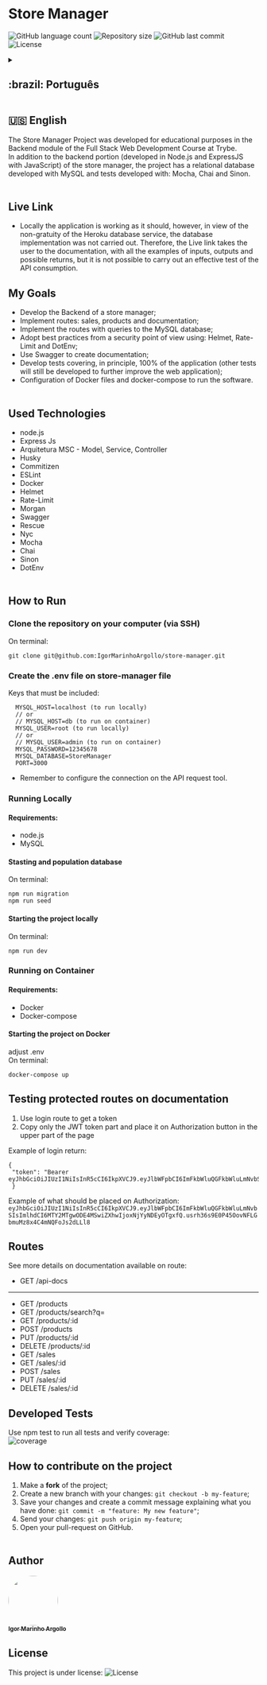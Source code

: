 # Store Manager

<p>
  <img alt="GitHub language count" src="https://img.shields.io/github/languages/count/IgorMarinhoArgollo/store-manager?color=%2304D361">

  <img alt="Repository size" src="https://img.shields.io/github/repo-size/IgorMarinhoArgollo/store-manager">
  
  <img alt="GitHub last commit" src="https://img.shields.io/github/last-commit/IgorMarinhoArgollo/store-manager">
    
  <img alt="License" src="https://img.shields.io/badge/license-MIT-brightgreen">
   
<details>
  <summary><h2>:brazil: Português</h2></summary>
  O Store Manager Project foi desenvolvido com fins educacionais no módulo de Backend do Curso de Desenvolvimento Web Full Stack na Trybe. <br> Além da parcela do backend (desenvolvida em Node.js e ExpressJS com JavaScript) do gerenciador de loja, o projeto conta com um bando de dados relacionais desenvolvido com o MySQL e os testes utilizando: Mocha, Chai e Sinon.<br><br>
  
  ## Live Link
  * Localmente a aplicação está funcionando como deveria, entretanto, tendo em vista a não gratuidade do serviço de banco de dados do Heroku, a implementação do banco não foi realizada. Assim sendo, o link leva o usuário para a documentação, com todos os exemplos de inputs, output e possíveis retornos, mas não é possível se realizar o teste efetivo de consumo da API.
  
  ## Objetivos
  * Elaborar o Backend de um gerenciador de loja;
  * Implementar uma rota de Vendas, uma de produtos e outra com a documentação;
  * Implementar as rotas com consultas ao banco de dados elaborado com MySQL;
  * Adotar boas práticas do ponto de vista de segurança usando: Helmet, Rate-Limit e DotEnv;
  * Utilizar o Swagger para criar a documentação;
  * Elaborar testes cobrindo, a princípio, 100% da aplicação (outros testes ainda serão desenvolvidos para melhorar ainda mais a aplicação web);
  * Configuração de arquivos Docker para rodar o software.<br><br>
  
  ## Tecnologias usadas
  * node.js
  * Express Js
  * Arquitetura MSC - Model, Service, Controller
  * Husky
  * Commitizen
  * ESLint
  * Docker
  * Helmet
  * Rate-Limit
  * Morgan
  * Swagger
  * Rescue
  * Nyc
  * Mocha
  * Chai
  * Sinon
  * DotEnv<br><br>

      
  ## Como Rodar
      
  ### Clonar no seu computador (via SSH)
  No terminal:
  
    git clone git@github.com:IgorMarinhoArgollo/store-manager.git
    
  ### Crie o arquivo .env na pasta store-manager
  Chaves que devem ser inseridas:
  ```
    MYSQL_HOST=localhost (para rodar localmente)
    // or
    // MYSQL_HOST=db (para rodar no container)
    MYSQL_USER=root (para rodar localmente)
    // or
    // MYSQL_USER=admin (para rodar no container)
    MYSQL_PASSWORD=12345678
    MYSQL_DATABASE=StoreManager
    PORT=3000
  ``` 
   * Lembrar de configurar conexão na ferramenta que faz as requisições da API

  ### Rodar Localmente
  #### Requisitos:
   * node.js
   * MySQL
  
  #### Iniciando criando e populando o banco
  No terminal:
  
    npm run migration
    npm run seed
  
  
  #### Iniciando o projeto localmente
  No terminal:
  
    npm run dev
          
      
  ### Rodar no Container
  #### Requisitos:
   * Docker
   * Docker-compose
  
  #### Iniciando o projeto no container
  ajustar .env<br>
  no terminal:
  
    docker-compose up

  ## Testar rotas protegidas na documentação
   1. Utilizar a rota login para obter o token
   2. Copiar apenas a parte do JWT token e aplicar no botão Authorization na parte superior da documentação<br>
   
   Exemplo do retorno do login:
   
    {
    "token": "Bearer eyJhbGciOiJIUzI1NiIsInR5cCI6IkpXVCJ9.eyJlbWFpbCI6ImFkbWluQGFkbWluLmNvbSIsImlhdCI6MTY2MTgwODE4MSwiZXhwIjoxNjYyNDEyOTgxfQ.usrh36s9E0P45OovNFLGbmuMz8x4C4mNQFoJs2dLLl8"
    }

   Exemplo de inserção no Authorization:
   ```eyJhbGciOiJIUzI1NiIsInR5cCI6IkpXVCJ9.eyJlbWFpbCI6ImFkbWluQGFkbWluLmNvbSIsImlhdCI6MTY2MTgwODE4MSwiZXhwIjoxNjYyNDEyOTgxfQ.usrh36s9E0P45OovNFLGbmuMz8x4C4mNQFoJs2dLLl8```
   
  ## Rotas
  Vide detalhes na documentação disponível na rota: 
  
  * GET /api-docs
  ------------------------
  * GET /products
  * GET /products/search?q=
  * GET /products/:id
  * POST /products
  * PUT /products/:id
  * DELETE /products/:id
  * GET /sales
  * GET /sales/:id
  * POST /sales
  * PUT /sales/:id
  * DELETE /sales/:id
  

  ## Testes Desenvolvidos
  Use npm test para rodar todos os testes e verificar cobertura:<br>

  ![coverage](./images/coverage.png)

  ## Como contribuir no projeto
  1. Faça um **fork** do projeto;
  2. Crie uma nova branch com as suas alterações: `git checkout -b my-feature`;
  3. Salve as alterações e crie uma mensagem de commit contando o que você fez: `git commit -m "feature: My new feature"`;
  4. Envie as suas alterações: `git push origin my-feature`;
  5. Abra o seu pull-request na página do GitHub.<br><br>

  ##  Autor
<a href="https://www.linkedin.com/in/igormarinhoargollo/">
 <img style="border-radius:300px;" src="https://avatars.githubusercontent.com/u/85767736?s=96&v=4" width="100px;" alt=""/>
 <br />
 <sub><b>Igor Marinho Argollo</b></sub></a> <a href="https://www.linkedin.com/in/igormarinhoargollo/"></a>
 <br><br>

  ## Licença
  Esse projeto está sob a licença:
  <img alt="License" src="https://img.shields.io/badge/license-MIT-brightgreen"><br><br>
</details>
  
  ##  
  ## :us: English
  The Store Manager Project was developed for educational purposes in the Backend module of the Full Stack Web Development Course at Trybe. <br> In addition to the backend portion (developed in Node.js and ExpressJS with JavaScript) of the store manager, the project has a relational database developed with MySQL and tests developed with: Mocha, Chai and Sinon.<br><br>

## Live Link  
  * Locally the application is working as it should, however, in view of the non-gratuity of the Heroku database service, the database implementation was not carried out. Therefore, the Live link takes the user to the documentation, with all the examples of inputs, outputs and possible returns, but it is not possible to carry out an effective test of the API consumption.

## My Goals
* Develop the Backend of a store manager;
* Implement routes: sales, products and documentation;
* Implement the routes with queries to the MySQL database;
* Adopt best practices from a security point of view using: Helmet, Rate-Limit and DotEnv;
* Use Swagger to create documentation;
* Develop tests covering, in principle, 100% of the application (other tests will still be developed to further improve the web application);
* Configuration of Docker files and docker-compose to run the software.<br><br>

## Used Technologies
* node.js
* Express Js
* Arquitetura MSC - Model, Service, Controller
* Husky
* Commitizen
* ESLint
* Docker
* Helmet
* Rate-Limit
* Morgan
* Swagger
* Rescue
* Nyc
* Mocha
* Chai
* Sinon
* DotEnv<br><br>

    
## How to Run
      
  ### Clone the repository on your computer (via SSH)
  On terminal:
  
    git clone git@github.com:IgorMarinhoArgollo/store-manager.git
    
  ### Create the .env file on store-manager file
  Keys that must be included:
  ```
    MYSQL_HOST=localhost (to run locally)
    // or
    // MYSQL_HOST=db (to run on container)
    MYSQL_USER=root (to run locally)
    // or
    // MYSQL_USER=admin (to run on container)
    MYSQL_PASSWORD=12345678
    MYSQL_DATABASE=StoreManager
    PORT=3000
  ``` 
  * Remember to configure the connection on the API request tool.

  ### Running Locally
  #### Requirements:
   * node.js
   * MySQL
  
  #### Stasting and population database
  On terminal:
  
    npm run migration
    npm run seed
  
  #### Starting the project locally
  On terminal:
  
    npm run dev
      
      
  ### Running on Container
  #### Requirements:
   * Docker
   * Docker-compose
  
  #### Starting the project on Docker
  adjust .env<br>
  On terminal:
  
    docker-compose up

  ## Testing protected routes on documentation
   1. Use login route to get a token
   2. Copy only the JWT token part and place it on Authorization button in the upper part of the page<br>
   
   Example of login return:
   ```
   {
    "token": "Bearer  eyJhbGciOiJIUzI1NiIsInR5cCI6IkpXVCJ9.eyJlbWFpbCI6ImFkbWluQGFkbWluLmNvbSIsImlhdCI6MTY2MTgwODE4MSwiZXhwIjoxNjYyNDEyOTgxfQ.usrh36s9E0P45OovNFLGbmuMz8x4C4mNQFoJs2dLLl8"
    }
   ```
   
   Example of what should be placed on Authorization:
   ```eyJhbGciOiJIUzI1NiIsInR5cCI6IkpXVCJ9.eyJlbWFpbCI6ImFkbWluQGFkbWluLmNvbSIsImlhdCI6MTY2MTgwODE4MSwiZXhwIjoxNjYyNDEyOTgxfQ.usrh36s9E0P45OovNFLGbmuMz8x4C4mNQFoJs2dLLl8```


## Routes
  See more details on documentation available on route: 
  
  * GET /api-docs
  ------------------------
  * GET /products
  * GET /products/search?q=
  * GET /products/:id
  * POST /products
  * PUT /products/:id
  * DELETE /products/:id
  * GET /sales
  * GET /sales/:id
  * POST /sales
  * PUT /sales/:id
  * DELETE /sales/:id
  

## Developed Tests
  Use npm test to run all tests and verify coverage:<br>
  ![coverage](./images/coverage.png)

## How to contribute on the project
  1. Make a **fork** of the project;
  2. Create a new branch with your changes: `git checkout -b my-feature`;
  3. Save your changes and create a commit message explaining what you have done: `git commit -m "feature: My new feature"`;
  4. Send your changes: `git push origin my-feature`;
  5. Open your pull-request on GitHub.<br><br>

##  Author
<a href="https://www.linkedin.com/in/igormarinhoargollo/">
 <img style="border-radius:300px;" src="https://avatars.githubusercontent.com/u/85767736?s=96&v=4" width="100px;" alt=""/>
 <br />
 <sub><b>Igor Marinho Argollo</b></sub></a> <a href="https://www.linkedin.com/in/igormarinhoargollo/"></a>
 <br />
  
## License
  This project is under license:
  <img alt="License" src="https://img.shields.io/badge/license-MIT-brightgreen"><br><br>
